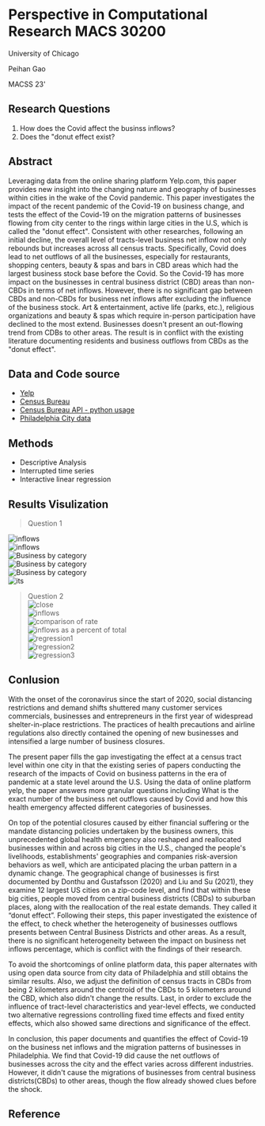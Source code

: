 # Perspective in Computational Research MACS 30200
University of Chicago

Peihan Gao    

MACSS 23'

## **Research Questions**                    
1. How does the Covid affect the businss inflows?                  
2. Does the "donut effect exist?              

## **Abstract**                    
Leveraging data from the online sharing platform Yelp.com, this paper provides new insight into the changing nature and geography of businesses within cities in the wake of the Covid pandemic. This paper investigates the impact of the recent pandemic of the Covid-19 on business change, and tests the effect of the Covid-19 on the migration patterns of businesses flowing from city center to the rings within large cities in the U.S, which is called the "donut effect". Consistent with other researches, following an initial decline, the overall level of tracts-level business net inflow not only rebounds but increases across all census tracts. Specifically, Covid does lead to net outflows of all the businesses, especially for restaurants, shopping centers, beauty & spas and bars in CBD areas which had the largest business stock base before the Covid. So the Covid-19 has more impact on the businesses in central business district (CBD) areas than non-CBDs in terms of net inflows. However, there is no significant gap between CBDs and non-CBDs for business net inflows after excluding the influence of the business stock. Art & entertainment, active life (parks, etc.), religious organizations and beauty & spas which require in-person participation have declined to the most extend. Businesses doesn't present an out-flowing trend from CDBs to other areas. The result is in conflict with the existing literature documenting residents and business outflows from CBDs as the "donut effect".              

## **Data and Code source**  
- [Yelp](https://www.yelp.com/dataset)        
- [Census Bureau](https://www.census.gov/data.html)         
- [Census Bureau API - python usage](https://towardsdatascience.com/accessing-census-data-with-python-3e2f2b56e20d)            
- [Philadelphia City data](https://www.opendataphilly.org/dataset/philadelphia-neighborhoods/resource/6c61f240-aafe-478e-b993-b75fd09a93d6)        

             
## **Methods**             
- Descriptive Analysis              
- Interrupted time series       
- Interactive linear regression      

## **Results Visulization**         
> Question 1      
          
![inflows](output/box_inflows.png)   
![inflows](output/yelp_all.png)         
![Business by category](output/parallel_inflow.png)            
![Business by category](output/category_inflows.png)            
![Business by category](output/category_inflows_covid.png)  
![its](output/its.png)   
               
> Question 2          
![close](output/yelp_rate.png)             
![inflows](output/category_inflows_rate.png)            
![comparison of rate](output/category_inflows_rate_covid.png)           
![inflows as a percent of total](output/box_inflows_rate.png)  
![regression1](output/reg.png)          
![regression2](output/reg2.png)           
![regression3](output/reg3.png)          
        


## **Conlusion**

With the onset of the coronavirus since the start of 2020, social distancing restrictions and demand shifts shuttered many customer services commercials, businesses and entrepreneurs in the first year of widespread shelter-in-place restrictions. The practices of health precautions and airline regulations also directly contained the opening of new businesses and intensified a large number of business closures. 

The present paper fills the gap investigating the effect at a census tract level within one city in that the existing series of papers conducting the research of the impacts of Covid on business patterns in the era of pandemic at a state level around the U.S. Using the data of online platform yelp, the paper answers more granular questions including What is the exact number of the business net outflows caused by Covid and how this health emergency affected different categories of businesses.

On top of the potential closures caused by either financial suffering or the mandate distancing policies undertaken by the business owners, this unprecedented global health emergency also reshaped and reallocated businesses within and across big cities in the U.S., changed the people's livelihoods, establishments' geographies and companies risk-aversion behaviors as well, which are anticipated placing the urban pattern in a dynamic change. The geographical change of businesses is first documented by Donthu and Gustafsson (2020) and Liu and Su (2021), they examine 12 largest US cities on a zip-code level, and find that within these big cities, people moved from central business districts (CBDs) to suburban places, along with the reallocation of the real estate demands. They called it “donut effect”. Following their steps, this paper investigated the existence of the effect, to check whether the heterogeneity of businesses outflows presents between Central Business Districts and other areas. As a result, there is no significant heterogeneity between the impact on business net inflows percentage, which is conflict with the findings of their research. 

To avoid the shortcomings of online platform data, this paper alternates with using open data source from city data of Philadelphia and still obtains the similar results. Also, we adjust the definition of census tracts in CBDs from being 2 kilometers around the centroid of the CBDs to 5 kilometers around the CBD, which also didn't change the results. Last, in order to exclude the influence of tract-level characteristics and year-level effects, we conducted two alternative regressions controlling fixed time effects and fixed entity effects, which also showed same directions and significance of the effect.

In conclusion, this paper documents and quantifies the effect of Covid-19 on the business net inflows and the migration patterns of businesses in Philadelphia. We find that Covid-19 did cause the net outflows of businesses across the city and the effect varies across different industries. However, it didn't cause the migrations of businesses from central business districts(CBDs) to other areas, though the flow already showed clues before the shock. 


## **Reference**
